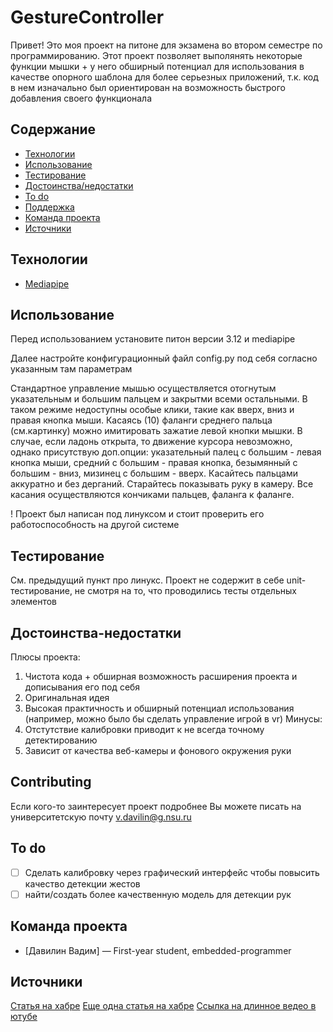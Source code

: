# GestureController
Привет! Это моя проект на питоне для экзамена во втором семестре по программированию. 
Этот проект позволяет выполянять некоторые функции мышки + у него обширный потенциал для использования в качестве опорного шаблона для более серьезных приложений, т.к. код в нем изначально был ориентирован на возможность быстрого добавления своего функционала

## Содержание
- [Технологии](#технологии)
- [Использование](#Использование)
- [Тестирование](#тестирование)
- [Достоинства/недостатки](#Достоинства-недостатки)
- [To do](#to-do)
- [Поддержка](#Contributing)
- [Команда проекта](#команда-проекта)
- [Источники](#Источники)

## Технологии
- [Mediapipe](https://github.com/google-ai-edge/mediapipe)

## Использование
Перед использованием установите питон версии 3.12 и mediapipe

Далее настройте конфигурационный файл config.py под себя согласно указанным там параметрам

Стандартное управление мышью осуществляется отогнутым указательным и большим пальцем и закрытми всеми остальными. В таком режиме недоступны особые клики, такие как вверх, вниз и правая кнопка мыши. Касаясь (10) фаланги среднего пальца (см.картинку) можно имитировать зажатие левой кнопки мышки.
В случае, если ладонь открыта, то движение курсора невозможно, однако присутствую доп.опции: указательный палец с большим - левая кнопка мыши, средний с большим - правая кнопка, безымянный с большим - вниз, мизинец с большим - вверх. Касайтесь пальцами аккуратно и без дерганий. Старайтесь показывать руку в камеру. Все касания осуществляются кончиками пальцев, фаланга к фаланге. 

! Проект был написан под линуксом и стоит проверить его работоспособность на другой системе

## Тестирование
См. предыдущий пункт про линукс. Проект не содержит в себе unit-тестирование, не смотря на то, что проводились тесты отдельных элементов

## Достоинства-недостатки
Плюсы проекта:
1) Чистота кода + обширная возможность расширения проекта и дописывания его под себя
2) Оригинальная идея
3) Высокая практичность и обширный потенциал использования (например, можно было бы сделать управление игрой в vr)
Минусы:
1) Отстутствие калибровки приводит к не всегда точному детектированию
2) Зависит от качества веб-камеры и фонового окружения руки

## Contributing
Если кого-то заинтересует проект подробнее Вы можете писать на университетскую почту v.davilin@g.nsu.ru

## To do
- [ ] Сделать калибровку через графический интерфейс чтобы повысить качество детекции жестов
- [ ] найти/создать более качественную модель для детекции рук

## Команда проекта
- [Давилин Вадим] — First-year student, embedded-programmer

## Источники
[Статья на хабре](https://habr.com/ru/articles/596043/)
[Еще одна статья на хабре](https://habr.com/ru/companies/agima/articles/696836/)
[Ссылка на длинное ведео в ютубе](https://youtu.be/01sAkU_NvOY?si=UreImtdhK3wtQNKk)
